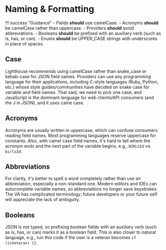 # Naming & Formatting

!!! success "Guidance"
    - Fields **should** use camelCase.
    - Acronyms **should** be camelCase rather than uppercase.
    - Providers **should** avoid abbreviations.
    - Booleans **should** be prefixed with an auxiliary verb (such as is, has, or can).
    - Enums **should** be UPPER_CASE strings with underscores in place of spaces.

## Case
Lighthouse recommends using camelCase rather than snake_case or kebab-case for JSON field names. Providers can use any programming language for their applications, including C-style languages (Ruby, Python, etc.) whose style guides/communities have decided on snake case for variable and field names. That said, we need to pick one case, and JavaScript is the dominant language for web clients/API consumers (and the J in JSON), and it uses came case.

## Acronyms
Acronyms are usually written in uppercase, which can confuse consumers reading field names. Most programming languages reserve uppercase for constants. Also, with camel case field names, it's hard to tell where the acronym ends and the next part of the variable begins, e.g., `BIRLSId` vs. `birlsId`.

## Abbreviations
For clarity, it's better to spell a word completely rather than use an abbreviation, especially a non-standard one. Modern editors and IDEs can autocomplete variable names, so abbreviations no longer save keystrokes. The VA has complicated terminology; future developers or your future self will appreciate the lack of ambiguity.

## Booleans
JSON is not typed, so prefixing boolean fields with an auxiliary verb (such as is, has, or can) marks it as a boolean field. This is also closer to natural language, e.g., run this code if the user is a veteran becomes `if (isVeteran) {}`.

